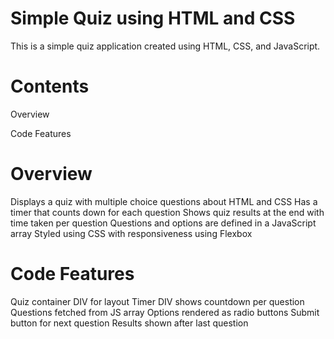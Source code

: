 # Simple Quiz using HTML and CSS
This is a simple quiz application created using HTML, CSS, and JavaScript.

# Contents

Overview

Code Features

# Overview
Displays a quiz with multiple choice questions about HTML and CSS
Has a timer that counts down for each question
Shows quiz results at the end with time taken per question
Questions and options are defined in a JavaScript array
Styled using CSS with responsiveness using Flexbox
# Code Features
Quiz container DIV for layout
Timer DIV shows countdown per question
Questions fetched from JS array
Options rendered as radio buttons
Submit button for next question
Results shown after last question
